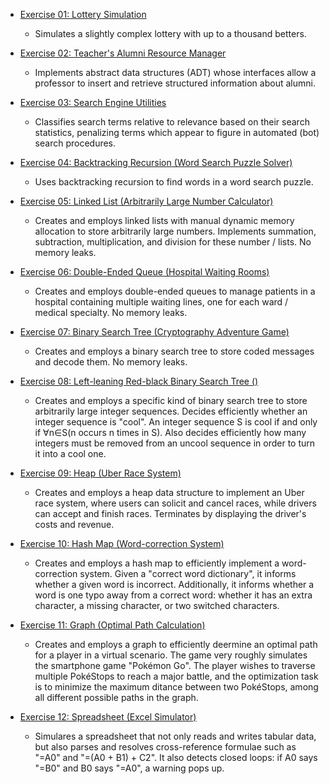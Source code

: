 * [Exercise 01: Lottery Simulation](tarefa01)
  * Simulates a slightly complex lottery with up to a thousand betters.

* [Exercise 02: Teacher's Alumni Resource Manager](tarefa02)
  * Implements abstract data structures (ADT) whose interfaces allow a professor to insert and retrieve structured information about alumni.

* [Exercise 03: Search Engine Utilities](tarefa03)
  * Classifies search terms relative to relevance based on their search statistics, penalizing terms which appear to figure in automated (bot) search procedures.

* [Exercise 04: Backtracking Recursion (Word Search Puzzle Solver)](tarefa04)
  * Uses backtracking recursion to find words in a word search puzzle.

* [Exercise 05: Linked List (Arbitrarily Large Number Calculator)](tarefa05)
  * Creates and employs linked lists with manual dynamic memory allocation to store arbitrarily large numbers. Implements summation, subtraction, multiplication, and division for these number / lists. No memory leaks.

* [Exercise 06: Double-Ended Queue (Hospital Waiting Rooms)](tarefa06)
  * Creates and employs double-ended queues to manage patients in a hospital containing multiple waiting lines, one for each ward / medical specialty. No memory leaks.

* [Exercise 07: Binary Search Tree (Cryptography Adventure Game)](tarefa07)
  * Creates and employs a binary search tree to store coded messages and decode them. No memory leaks.

* [Exercise 08: Left-leaning Red-black Binary Search Tree ()](tarefa08)
  * Creates and employs a specific kind of binary search tree to store arbitrarily large integer sequences. Decides efficiently whether an integer sequence is "cool". An integer sequence S is cool if and only if ∀n∈S(n occurs n times in S). Also decides efficiently how many integers must be removed from an uncool sequence in order to turn it into a cool one.

* [Exercise 09: Heap (Uber Race System)](tarefa09)
  * Creates and employs a heap data structure to implement an Uber race system, where users can solicit and cancel races, while drivers can accept and finish races. Terminates by displaying the driver's costs and revenue.

* [Exercise 10: Hash Map (Word-correction System)](tarefa10)
  * Creates and employs a hash map to efficiently implement a word-correction system. Given a "correct word dictionary", it informs whether a given word is incorrect. Additionally, it informs whether a word is one typo away from a correct word: whether it has an extra character, a missing character, or two switched characters.

* [Exercise 11: Graph (Optimal Path Calculation)](tarefa11)
  * Creates and employs a graph to efficiently deermine an optimal path for a player in a virtual scenario. The game very roughly simulates the smartphone game "Pokémon Go". The player wishes to traverse multiple PokéStops to reach a major battle, and the optimization task is to minimize the maximum ditance between two PokéStops, among all different possible paths in the graph.

* [Exercise 12: Spreadsheet (Excel Simulator)](tarefa12)
  * Simulares a spreadsheet that not only reads and writes tabular data, but also parses and resolves cross-reference formulae such as "=A0" and "=(A0 + B1) + C2". It also detects closed loops: if A0 says "=B0" and B0 says "=A0", a warning pops up.
